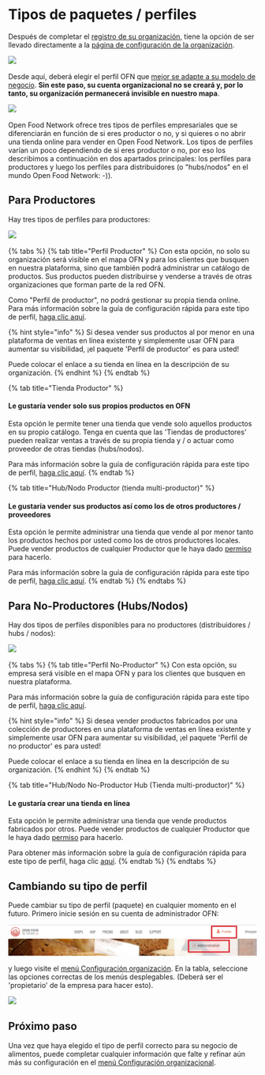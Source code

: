 # Tipos de paquetes / perfiles

Después de completar el [registro de su organización](../register-and-create-your-profile.md#cree-su-primera-cuenta-organizacional), tiene la opción de ser llevado directamente a la [página de configuración de la organización](enterprise-settings.md).

![](../../.gitbook/assets/newregister.jpg)

Desde aquí, deberá elegir el perfil OFN que [mejor se adapte a su modelo de negocio](../../quick-start-guides/). **Sin este paso, su cuenta organizacional no se creará y, por lo tanto, su organización permanecerá invisible en nuestro mapa**.

![](../../.gitbook/assets/newchoose.jpg)

Open Food Network ofrece tres tipos de perfiles empresariales que se diferenciarán en función de si eres productor o no, y si quieres o no abrir una tienda online para vender en Open Food Network. Los tipos de perfiles varían un poco dependiendo de si eres productor o no, por eso los describimos a continuación en dos apartados principales: los perfiles para productores y luego los perfiles para distribuidores \(o "hubs/nodos" en el mundo Open Food Network: -\)\).

## Para Productores

Hay tres tipos de perfiles para productores:

![](../../.gitbook/assets/prod_choosenew.jpg)

{% tabs %}
{% tab title="Perfil Productor" %}
Con esta opción, no solo su organización será visible en el mapa OFN y para los clientes que busquen en nuestra plataforma, sino que también podrá administrar un catálogo de productos. Sus productos pueden distribuirse y venderse a través de otras organizaciones que forman parte de la red OFN.

Como "Perfil de productor", no podrá gestionar su propia tienda online. Para más información sobre la guía de configuración rápida para este tipo de perfil, [haga clic aquí](../../quick-start-guides/).

{% hint style="info" %}
Si desea vender sus productos al por menor en una plataforma de ventas en línea existente y simplemente usar OFN para aumentar su visibilidad, ¡el paquete 'Perfil de productor' es para usted!

Puede colocar el enlace a su tienda en línea en la descripción de su organización.
{% endhint %}
{% endtab %}

{% tab title="Tienda Productor" %}
#### Le gustaría vender solo sus propios productos en OFN

Esta opción le permite tener una tienda que vende solo aquellos productos en su propio catálogo. Tenga en cuenta que las 'Tiendas de productores' pueden realizar ventas a través de su propia tienda y / o actuar como proveedor de otras tiendas \(hubs/nodos\). 

Para más información sobre la guía de configuración rápida para este tipo de perfil, [haga clic aquí](../../quick-start-guides/).
{% endtab %}

{% tab title="Hub/Nodo Productor \(tienda multi-productor\)" %}
#### Le gustaría vender sus productos así como los de otros productores / proveedores

Esta opción le permite administrar una tienda que vende al por menor tanto los productos hechos por usted como los de otros productores locales. Puede vender productos de cualquier Productor que le haya dado [permiso](enterprise-to-enterprise-permissions-e2es.md) para hacerlo.  

Para más información sobre la guía de configuración rápida para este tipo de perfil, [haga clic aquí](../../quick-start-guides/).
{% endtab %}
{% endtabs %}

## Para No-Productores \(Hubs/Nodos\)

Hay dos tipos de perfiles disponibles para no productores \(distribuidores / hubs / nodos\):

![](../../.gitbook/assets/nonprod_new.jpg)

{% tabs %}
{% tab title="Perfil No-Productor" %}
Con esta opción, su empresa será visible en el mapa OFN y para los clientes que busquen en nuestra plataforma. 

Para más información sobre la guía de configuración rápida para este tipo de perfil, [haga clic aquí](../../quick-start-guides/).

{% hint style="info" %}
Si desea vender productos fabricados por una colección de productores en una plataforma de ventas en línea existente y simplemente usar OFN para aumentar su visibilidad, ¡el paquete 'Perfil de no productor' es para usted!

Puede colocar el enlace a su tienda en línea en la descripción de su organización. 
{% endhint %}
{% endtab %}

{% tab title="Hub/Nodo No-Productor Hub \(Tienda multi-productor\)" %}
#### Le gustaría crear una tienda en línea

Esta opción le permite administrar una tienda que vende productos fabricados por otros. Puede vender productos de cualquier Productor que le haya dado [permiso](enterprise-to-enterprise-permissions-e2es.md) para hacerlo.

  Para obtener más información sobre la guía de configuración rápida para este tipo de perfil, haga clic [aquí](../../#greater-than-guias-de-configuracion-rapida-hechas-para-su-empresa).
{% endtab %}
{% endtabs %}

## Cambiando su tipo de perfil

Puede cambiar su tipo de perfil \(paquete\) en cualquier momento en el futuro. Primero inicie sesión en su cuenta de administrador OFN: 

![](../../.gitbook/assets/access1%20%282%29%20%281%29.jpg)

y luego visite el [menú Configuración organización](enterprise-settings.md). En la tabla, seleccione las opciones correctas de los menús desplegables. \(Deberá ser el 'propietario' de la empresa para hacer esto\).

![](../../.gitbook/assets/change-package.png)

## Próximo paso

Una vez que haya elegido el tipo de perfil correcto para su negocio de alimentos, puede completar cualquier información que falte y refinar aún más su configuración en el [menú Configuración organizacional](enterprise-settings.md). 


